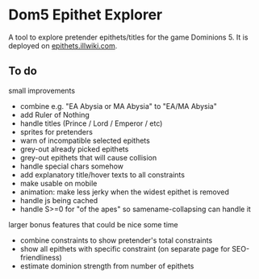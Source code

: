 # Dom5 Epithet Explorer

A tool to explore pretender epithets/titles for the game Dominions 5. It is deployed on [epithets.illwiki.com](https://epithets.illwiki.com).

## To do


small improvements
- combine e.g. "EA Abysia or MA Abysia" to "EA/MA Abysia"
- add Ruler of Nothing
- handle titles (Prince / Lord / Emperor / etc)
- sprites for pretenders
- warn of incompatible selected epithets
- grey-out already picked epithets
- grey-out epithets that will cause collision
- handle special chars somehow 
- add explanatory title/hover texts to all constraints
- make usable on mobile
- animation: make less jerky when the widest epithet is removed
- handle js being cached
- handle S>=0 for "of the apes" so samename-collapsing can handle it


larger bonus features that could be nice some time
- combine constraints to show pretender's total constraints 
- show all epithets with specific constraint (on separate page for SEO-friendliness)
- estimate dominion strength from number of epithets
